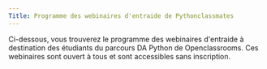 ```yaml
---
Title: Programme des webinaires d'entraide de Pythonclassmates
---
```


Ci-dessous, vous trouverez le programme des webinaires d'entraide à destination des étudiants du parcours DA Python de Openclassrooms. Ces webinaires sont ouvert à tous et sont accessibles sans inscription.

